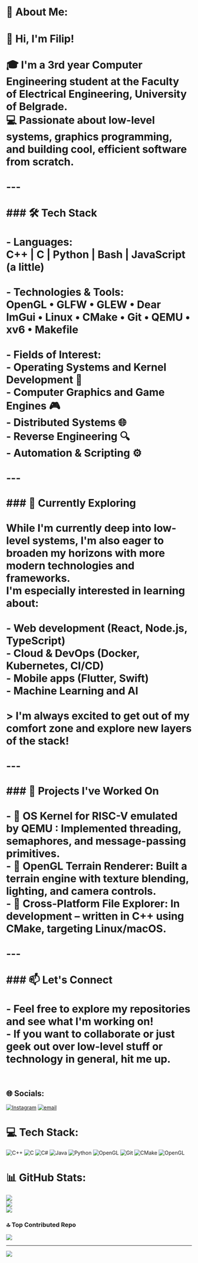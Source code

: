 # 💫 About Me:
# 👋 Hi, I'm Filip!<br><br>🎓 I'm a 3rd year Computer Engineering student at the Faculty of Electrical Engineering, University of Belgrade.  <br>💻 Passionate about low-level systems, graphics programming, and building cool, efficient software from scratch.<br><br>---<br><br>### 🛠️ Tech Stack<br><br>- **Languages:**  <br>  C++ | C | Python | Bash | JavaScript (a little)<br><br>- **Technologies & Tools:**  <br>  OpenGL • GLFW • GLEW • Dear ImGui • Linux • CMake • Git • QEMU • xv6 • Makefile<br><br>- **Fields of Interest:**  <br>  - Operating Systems and Kernel Development 🧠  <br>  - Computer Graphics and Game Engines 🎮  <br>  - Distributed Systems 🌐  <br>  - Reverse Engineering 🔍  <br>  - Automation & Scripting ⚙️<br><br>---<br><br>### 🔭 Currently Exploring<br><br>While I'm currently deep into low-level systems, I'm also eager to broaden my horizons with more modern technologies and frameworks.  <br>I'm especially interested in learning about:<br><br>- Web development (React, Node.js, TypeScript)  <br>- Cloud & DevOps (Docker, Kubernetes, CI/CD)  <br>- Mobile apps (Flutter, Swift)  <br>- Machine Learning and AI  <br><br>> I'm always excited to get out of my comfort zone and explore new layers of the stack!<br><br>---<br><br>### 🔧 Projects I've Worked On<br><br>- 🔹 **OS Kernel for RISC-V emulated by QEMU :** Implemented threading, semaphores, and message-passing primitives.  <br>- 🔹 **OpenGL Terrain Renderer:** Built a terrain engine with texture blending, lighting, and camera controls.  <br>- 🔹 **Cross-Platform File Explorer:** In development – written in C++ using CMake, targeting Linux/macOS.<br><br>---<br><br>### 📫 Let's Connect<br><br>- Feel free to explore my repositories and see what I'm working on!<br>- If you want to collaborate or just geek out over low-level stuff or technology in general, hit me up.<br><br>


## 🌐 Socials:
[![Instagram](https://img.shields.io/badge/Instagram-%23E4405F.svg?logo=Instagram&logoColor=white)](https://instagram.com/radoviccfilip) [![email](https://img.shields.io/badge/Email-D14836?logo=gmail&logoColor=white)](mailto:funnybot80@gmail.com) 

# 💻 Tech Stack:
![C++](https://img.shields.io/badge/c++-%2300599C.svg?style=for-the-badge&logo=c%2B%2B&logoColor=white) ![C](https://img.shields.io/badge/c-%2300599C.svg?style=for-the-badge&logo=c&logoColor=white) ![C#](https://img.shields.io/badge/c%23-%23239120.svg?style=for-the-badge&logo=csharp&logoColor=white) ![Java](https://img.shields.io/badge/java-%23ED8B00.svg?style=for-the-badge&logo=openjdk&logoColor=white) ![Python](https://img.shields.io/badge/python-3670A0?style=for-the-badge&logo=python&logoColor=ffdd54) ![OpenGL](https://img.shields.io/badge/OpenGL-%23FFFFFF.svg?style=for-the-badge&logo=opengl) ![Git](https://img.shields.io/badge/git-%23F05033.svg?style=for-the-badge&logo=git&logoColor=white) ![CMake](https://img.shields.io/badge/CMake-%23008FBA.svg?style=for-the-badge&logo=cmake&logoColor=white) ![OpenGL](https://img.shields.io/badge/OpenGL-white?logo=OpenGL&style=for-the-badge)
# 📊 GitHub Stats:
![](https://github-readme-stats.vercel.app/api?username=archfella&theme=gotham&hide_border=false&include_all_commits=false&count_private=false)<br/>
![](https://nirzak-streak-stats.vercel.app/?user=archfella&theme=gotham&hide_border=false)<br/>
![](https://github-readme-stats.vercel.app/api/top-langs/?username=archfella&theme=gotham&hide_border=false&include_all_commits=false&count_private=false&layout=compact)

### 🔝 Top Contributed Repo
![](https://github-contributor-stats.vercel.app/api?username=archfella&limit=5&theme=dark&combine_all_yearly_contributions=true)

---
[![](https://visitcount.itsvg.in/api?id=archfella&icon=0&color=0)](https://visitcount.itsvg.in)

<!-- Proudly created with GPRM ( https://gprm.itsvg.in ) -->
